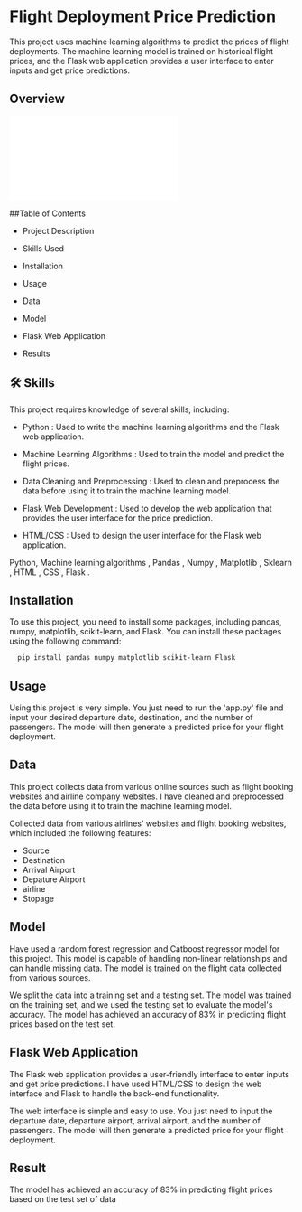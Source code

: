 
# Flight Deployment Price Prediction

This project uses machine learning algorithms to predict the prices of flight deployments. The machine learning model is trained on historical flight prices, and the Flask web application provides a user interface to enter inputs and get price predictions.


## Overview

![App page Look ](file:///C:/Users/tusha/Desktop/Flight%20Price%20Predict%20Project/Flight_Deployment/templates/index.html)


##Table of Contents

- Project Description

- Skills Used

- Installation

- Usage

- Data

- Model

- Flask Web Application

- Results



## 🛠 Skills
This project requires knowledge of several skills, including:

- Python : Used to write the machine learning algorithms and the    Flask web application.

- Machine Learning Algorithms : Used to train the model and predict the flight prices.

- Data Cleaning and Preprocessing : Used to clean and preprocess the data before using it to train the machine learning model.

- Flask Web Development : Used to develop the web application that provides the user interface for the price prediction.

- HTML/CSS : Used to design the user interface for the Flask web application.
 
 Python, Machine learning algorithms , Pandas , Numpy , Matplotlib , Sklearn , HTML , CSS , Flask .


## Installation

To use this project, you need to install some packages, including pandas, numpy, matplotlib, scikit-learn, and Flask. You can install these packages using the following command:

```bash
  pip install pandas numpy matplotlib scikit-learn Flask

```
    
## Usage

Using this project is very simple. You just need to run the 'app.py' file and input your desired departure date, destination, and the number of passengers. The model will then generate a predicted price for your flight deployment.


## Data

This project collects data from various online sources such as flight booking websites and airline company websites. I have cleaned and preprocessed the data before using it to train the machine learning model.

Collected data from various airlines' websites and flight booking websites, which included the following features:

- Source
- Destination
- Arrival Airport
- Depature Airport
- airline
- Stopage


## Model 

Have used a random forest regression and Catboost regressor  model for this project. This model is capable of handling non-linear relationships and can handle missing data. The model is trained on the flight data collected from various sources.

We split the data into a training set and a testing set. The model was trained on the training set, and we used the testing set to evaluate the model's accuracy. The model has achieved an accuracy of 83% in predicting flight prices based on the test set.

## Flask Web Application

The Flask web application provides a user-friendly interface to enter inputs and get price predictions. I have used HTML/CSS to design the web interface and Flask to handle the back-end functionality.

The web interface is simple and easy to use. You just need to input the departure date, departure airport, arrival airport, and the number of passengers. The model will then generate a predicted price for your flight deployment.

## Result

The model has achieved an accuracy of 83% in predicting flight prices based on the test set of data
